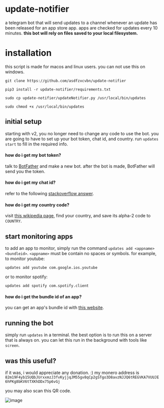 # update-notifier
a telegram bot that will send updates to a channel whenever an update has been released for an app store app. apps are checked for updates every 10 minutes. **this bot will rely on files saved to your local filesystem.**

# installation
this script is made for macos and linux users. you can not use this on windows.

`git clone https://github.com/asdfzxcvbn/update-notifier`

`pip3 install -r update-notifier/requirements.txt`

`sudo cp update-notifier/updateNotifier.py /usr/local/bin/updates`

`sudo chmod +x /usr/local/bin/updates`

## initial setup
starting with v2, you no longer need to change any code to use the bot. you are going to have to set up your bot token, chat id, and country. run `updates start` to fill in the required info.

#### how do i get my bot token?
talk to [BotFather](https://t.me/BotFather) and make a new bot. after the bot is made, BotFather will send you the token.

#### how do i get my chat id?
refer to the following [stackoverflow answer](https://stackoverflow.com/questions/32423837/telegram-bot-how-to-get-a-group-chat-id#32572159).

#### how do i get my country code?
visit [this wikipedia page](https://en.wikipedia.org/wiki/List_of_ISO_3166_country_codes), find your country, and save its alpha-2 code to `COUNTRY`.

## start monitoring apps
to add an app to monitor, simply run the command `updates add <appname> <bundleid>`. `<appname>` must be contain no spaces or symbols. for example, to monitor youtube:

`updates add youtube com.google.ios.youtube`

or to monitor spotify:

`updates add spotify com.spotify.client`

#### how do i get the bundle id of an app?
you can get an app's bundle id with [this website](https://offcornerdev.com/bundleid.html).

## running the bot
simply run `updates` in a terminal. the best option is to run this on a server that is always on. you can let this run in the background with tools like `screen`.

## was this useful?
if it was, i would appreciate any donation. :)
my monero address is `82m19F4yb15UQbJUrxxmzJ3fvKyjjqJM55gv8qCp2gSTgo3D8avzNJJQ6tREGVKA7VUUJE6hPKg8bKV6tTXKhDDx75p6vGj`

you may also scan this QR code.

![image](https://user-images.githubusercontent.com/109937991/227786784-28eaf0a1-9d17-4fc5-8c1c-f017fd62cfad.png)



